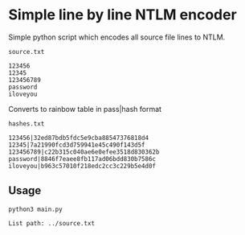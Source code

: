 # Simple line by line NTLM encoder 

Simple python script which encodes all source file lines to NTLM.

```
source.txt

123456
12345
123456789
password
iloveyou
```
Converts to rainbow table in
pass|hash format
```
hashes.txt

123456|32ed87bdb5fdc5e9cba88547376818d4
12345|7a21990fcd3d759941e45c490f143d5f
123456789|c22b315c040ae6e0efee3518d830362b
password|8846f7eaee8fb117ad06bdd830b7586c
iloveyou|b963c57010f218edc2cc3c229b5e4d0f
```

## Usage

```
python3 main.py

List path: ../source.txt
```
